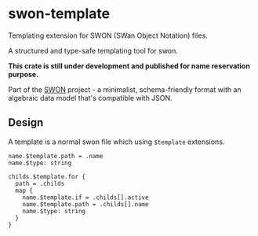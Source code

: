 # swon-template

Templating extension for SWON (SWan Object Notation) files.

A structured and type-safe templating tool for swon.

**This crate is still under development and published for name reservation purpose.**

Part of the [SWON](https://swon.dev) project - a minimalist, schema-friendly format with an algebraic data model that's compatible with JSON.

## Design

A template is a normal swon file which using `$template` extensions.

```swon
name.$template.path = .name
name.$type: string

childs.$template.for {
  path = .childs
  map {
    name.$template.if = .childs[].active
    name.$template.path = .childs[].name
    name.$type: string
  }
}
```
